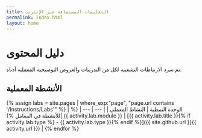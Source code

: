```yaml
---
title: التعليمات المستضافة عبر الإنترنت
permalink: index.html
layout: home
---
```


# دليل المحتوى

تم سرد الارتباطات التشعبية لكل من التدريبات والعروض التوضيحية المعملية أدناه.

## الأنشطة المعملية

{% assign labs = site.pages | where_exp:"page", "page.url contains '/Instructions/Labs'" %}
| الوحدة النمطية | النشاط المعملي |
| --- | --- | 
{% للأنشطة في المعامل %}| {{ activity.lab.module }} | [{{ activity.lab.title }}{% if activity.lab.type %} - {{ activity.lab.type }}{% endif %}]({{ site.github.url }}{{ activity.url }}) |
{% endfor %}

